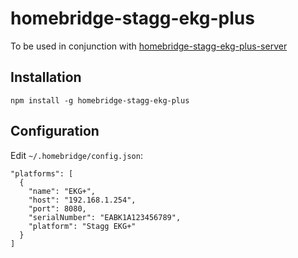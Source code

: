# homebridge-stagg-ekg-plus
To be used in conjunction with [homebridge-stagg-ekg-plus-server](https://github.com/philscott-dev/homebridge-stagg-ekg-plus-server)

## Installation
```
npm install -g homebridge-stagg-ekg-plus
```

## Configuration
Edit `~/.homebridge/config.json`:
```
"platforms": [
  {
    "name": "EKG+",
    "host": "192.168.1.254",
    "port": 8080,
    "serialNumber": "EABK1A123456789",
    "platform": "Stagg EKG+"
  }
]
```
